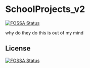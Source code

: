 # SchoolProjects_v2
[![FOSSA Status](https://app.fossa.com/api/projects/git%2Bgithub.com%2FDevParapalli%2FSchoolProjects_v2.svg?type=shield)](https://app.fossa.com/projects/git%2Bgithub.com%2FDevParapalli%2FSchoolProjects_v2?ref=badge_shield)

why do they do this is out of my mind


## License
[![FOSSA Status](https://app.fossa.com/api/projects/git%2Bgithub.com%2FDevParapalli%2FSchoolProjects_v2.svg?type=large)](https://app.fossa.com/projects/git%2Bgithub.com%2FDevParapalli%2FSchoolProjects_v2?ref=badge_large)